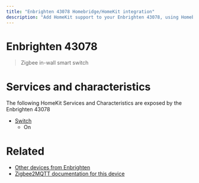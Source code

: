 ```yaml
---
title: "Enbrighten 43078 Homebridge/HomeKit integration"
description: "Add HomeKit support to your Enbrighten 43078, using Homebridge, Zigbee2MQTT and homebridge-z2m."
---
```

<!---
This file has been GENERATED using src/docgen/docgen.ts
DO NOT EDIT THIS FILE MANUALLY!
-->
# Enbrighten 43078
> Zigbee in-wall smart switch


# Services and characteristics
The following HomeKit Services and Characteristics are exposed by
the Enbrighten 43078

* [Switch](../../switch.md)
  * On


# Related
* [Other devices from Enbrighten](../index.md#enbrighten)
* [Zigbee2MQTT documentation for this device](https://www.zigbee2mqtt.io/devices/43078.html)